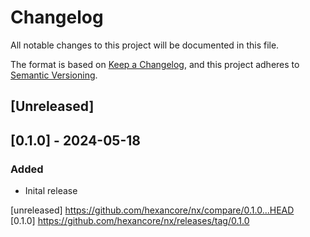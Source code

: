 # Changelog

All notable changes to this project will be documented in this file.

The format is based on [Keep a Changelog](https://keepachangelog.com/en/1.0.0/),
and this project adheres to [Semantic Versioning](https://semver.org/spec/v2.0.0.html).

## [Unreleased]

## [0.1.0] - 2024-05-18

### Added

- Inital release

[unreleased] https://github.com/hexancore/nx/compare/0.1.0...HEAD   
[0.1.0] https://github.com/hexancore/nx/releases/tag/0.1.0
